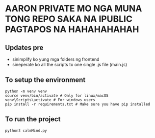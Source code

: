 # AARON PRIVATE MO NGA MUNA TONG REPO SAKA NA IPUBLIC PAGTAPOS NA HAHAHAHAHAH

## Updates pre
- sinimplify ko yung mga folders ng frontend
- sineperate ko all the scripts to one single .js file (main.js)
  
## To setup the environment
```
python -m venv venv
source venv/bin/activate # Only for linux/macOS
venv\Scripts\activate # For windows users
pip install -r requirements.txt # Make sure you have pip installed
```
## To run the project
```
python3 calmMind.py
```
